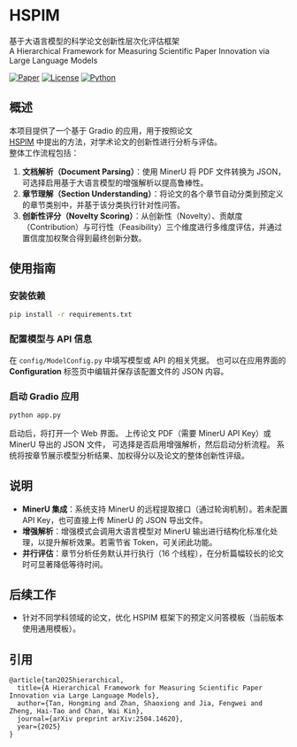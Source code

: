 # HSPIM
基于大语言模型的科学论文创新性层次化评估框架  
A Hierarchical Framework for Measuring Scientific Paper Innovation via Large Language Models

[![Paper](https://img.shields.io/badge/arXiv-2508.09459-b31b1b.svg)](https://arxiv.org/abs/2504.14620)
[![License](https://img.shields.io/badge/License-MIT-green.svg)](LICENSE)
[![Python](https://img.shields.io/badge/Python-3.10%2B-blue.svg)]()

## 概述

本项目提供了一个基于 Gradio 的应用，用于按照论文  
[HSPIM](https://arxiv.org/abs/2504.14620) 中提出的方法，对学术论文的创新性进行分析与评估。  
整体工作流程包括：

1. **文档解析（Document Parsing）**：使用 MinerU 将 PDF 文件转换为 JSON，可选择启用基于大语言模型的增强解析以提高鲁棒性。  
2. **章节理解（Section Understanding）**：将论文的各个章节自动分类到预定义的章节类别中，并基于该分类执行针对性问答。  
3. **创新性评分（Novelty Scoring）**：从创新性（Novelty）、贡献度（Contribution）与可行性（Feasibility）三个维度进行多维度评估，并通过置信度加权聚合得到最终创新分数。  

## 使用指南

### 安装依赖

```bash
pip install -r requirements.txt
````

### 配置模型与 API 信息

在 `config/ModelConfig.py` 中填写模型或 API 的相关凭据。
也可以在应用界面的 **Configuration** 标签页中编辑并保存该配置文件的 JSON 内容。

### 启动 Gradio 应用

```bash
python app.py
```

启动后，将打开一个 Web 界面。
上传论文 PDF（需要 MinerU API Key）或 MinerU 导出的 JSON 文件，
可选择是否启用增强解析，然后启动分析流程。
系统将按章节展示模型分析结果、加权得分以及论文的整体创新性评级。

## 说明

* **MinerU 集成**：系统支持 MinerU 的远程提取接口（通过轮询机制）。若未配置 API Key，也可直接上传 MinerU 的 JSON 导出文件。
* **增强解析**：增强模式会调用大语言模型对 MinerU 输出进行结构化标准化处理，以提升解析效果。若需节省 Token，可关闭此功能。
* **并行评估**：章节分析任务默认并行执行（16 个线程），在分析篇幅较长的论文时可显著降低等待时间。

## 后续工作

* 针对不同学科领域的论文，优化 HSPIM 框架下的预定义问答模板（当前版本使用通用模板）。

## 引用
```
@article{tan2025hierarchical,
  title={A Hierarchical Framework for Measuring Scientific Paper Innovation via Large Language Models},
  author={Tan, Hongming and Zhan, Shaoxiong and Jia, Fengwei and Zheng, Hai-Tao and Chan, Wai Kin},
  journal={arXiv preprint arXiv:2504.14620},
  year={2025}
}

